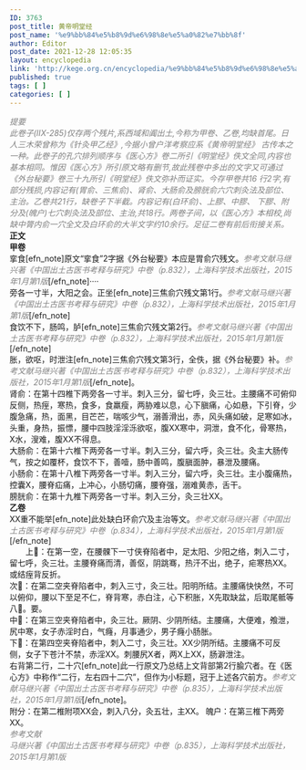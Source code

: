 ```yaml
---
ID: 3763
post_title: 黄帝明堂经
post_name: '%e9%bb%84%e5%b8%9d%e6%98%8e%e5%a0%82%e7%bb%8f'
author: Editor
post_date: 2021-12-28 12:05:35
layout: encyclopedia
link: 'http://kege.org.cn/encyclopedia/%e9%bb%84%e5%b8%9d%e6%98%8e%e5%a0%82%e7%bb%8f'
published: true
tags: [ ]
categories: [ ]
---
```

<div><span style="color: #808080;"><em>提要</em></span></div>
<div></div>
<div><span style="color: #808080;"><em>此卷子(IIX-285)仅存两个残片,系西域和阗出土,今称为甲卷、乙卷,均缺首尾。日人三木荣曾称为《针灸甲乙经》,今据小曾户洋考察应系《黄帝明堂经》 古传本之一种。此卷子的孔穴排列顺序与《医心方》卷二所引《明堂经》佚文全同,内容也基本相同。惟因《医心方》所引原文略有删节,故此残卷中多出的文字又可通过《外台秘要》卷三十九所引《明堂经》佚文弥补而证实。今存甲卷共16 行2字,有部分残损,内容记有(胃俞、三焦俞)、肾俞、大肠俞及膀胱俞六穴刺灸法及部位、主治。乙卷共21行，缺卷子下半截。内容记有(白环俞)、上膠、中膠、 下膠、附分及(魄户)七穴刺灸法及部位、主治,共18行。两卷子间，以《医心方》本相校,尚缺中膂内俞一穴全文及白环俞的大半文字约10余行。足征二卷有前后衔接关系。</em></span></div>
<div></div>
<div><strong>正文</strong></div>
<div></div>
<div><strong>甲卷</strong></div>
<div></div>
<div>
<div>挛食[efn_note]原文“挛食”2字据《外台秘要》本应是胃俞穴残文。<span style="color: #808080;"><em>参考文献马继兴著《中国出土古医书考释与研究》中卷（p.832），上海科学技术出版社，2015年1月第1版</em></span>[/efn_note]····</div>
<div>旁各一寸半，大阳之会。正坐[efn_note]三焦俞穴残文第1行。<span style="color: #808080;"><em>参考文献马继兴著《中国出土古医书考释与研究》中卷（p.832），上海科学技术出版社，2015年1月第1版</em></span>[/efn_note]</div>
<div>食饮不下，肠鸣，胪[efn_note]三焦俞穴残文第2行。<span style="color: #808080;"><em>参考文献马继兴著《中国出土古医书考释与研究》中卷（p.832），上海科学技术出版社，2015年1月第1版</em></span>[/efn_note]</div>
<div>胀，欲呕，时泄注[efn_note]三焦俞穴残文第3行，全佚，据《外台秘要》补。<em><span style="color: #808080;">参考文献马继兴著《中国出土古医书考释与研究》中卷（p.832），上海科学技术出版社，2015年1月第1版</span></em>[/efn_note]。</div>
</div>
<div></div>
<div>
<div>肾俞：在第十四椎下两旁各一寸半。刺入三分，留七呼，灸三壮。主腰痛不可俯仰反侧，热痓，寒热，食多，食羸瘦，两胁难以息，心下䐜痛，心如悬，下引脊，少腹急痛，热，面黑，目芒芒，喘咳少气，溺善滑出，赤，风头痛如破，足寒如冰，头重，身热，振慓，腰中四肢淫淫泺欲呕，腹XX寒中，洞泄，食不化，骨寒热，X水，溲难，腹XX不得息。</div>
</div>
<div></div>
<div>
<div>大肠俞：在第十六椎下两旁各一寸半。刺入三分，留六呼，灸三壮。灸主大肠传气，按之如覆杯，食饮不下，善噎，肠中善鸣，腹䐜面肿，暴泄及腰痛。</div>
</div>
<div></div>
<div>
<div>小肠俞：在第十八椎下两旁各一寸半。刺入三分，留六呼，灸三壮。主小腹痛热，控囊X，腰脊疝痛，上冲心，小肠切痛，腰脊强，溺难黄赤，舌干。</div>
</div>
<div></div>
<div>
<div>膀胱俞：在第十九椎下两旁各一寸半。刺入三分，灸三壮XX。</div>
</div>
<div></div>
<div><strong>乙卷</strong></div>
<div></div>
<div>XX重不能举[efn_note]此处缺白环俞穴及主治等文。<span style="color: #808080;"><em>参考文献马继兴著《中国出土古医书考释与研究》中卷（p.834），上海科学技术出版社，2015年1月第1版</em></span>[/efn_note]</div>
<div></div>
<div>
<div>　　上𢨺：在第一空，在腰髁下一寸侠脊陷者中，足太阳、少阳之络，刺入二寸，留七呼，灸三壮。主腰脊痛而清，善伛，阴跳骞，热汗不出，绝子，疟寒热XX。或结痓背反折。</div>
</div>
<div></div>
<div>
<div>次𢨺：在第二空夹脊陷者中，刺入三寸，灸三壮。阳明所结。主腰痛快快然，不可以俯仰，腰以下至足不仁，脊背寒，赤白注，心下积胀，X先取缺盆，后取尾骶等八𢨺。要。</div>
</div>
<div></div>
<div>
<div>中𢨺：在第三空夹脊陷者中，灸三壮。厥阴、少阴所结。主腰痛，大便难，飧泄，尻中寒，女子赤淫时白，气癃，月事通少，男子癃小肠胀。</div>
</div>
<div></div>
<div>
<div>下𢨺：在第四空夹脊陷者中，刺入二寸，灸三壮。XX少阴所结。主腰痛不可反侧，女子下苍汁不禁，赤淫XX。刺腰尻X者，两X上XX，肠澼泄注。</div>
</div>
<div></div>
<div>
<div>右背第二行，二十穴[efn_note]此一行原文乃总结上文背部第2行腧穴者。在《医心方》中称作“二行，左右四十二穴”，但作为小标题，冠于上述各穴前方。<span style="color: #808080;"><em>参考文献马继兴著《中国出土古医书考释与研究》中卷（p.835），上海科学技术出版社，2015年1月第1版</em></span>[/efn_note]。</div>
</div>
<div></div>
<div><span style="letter-spacing: -0.015em;">附分：在第二椎附项XX</span><span style="letter-spacing: -0.015em;">会，刺入八分，灸五壮，主XX</span><span style="letter-spacing: -0.015em;">。 魄户：在第三椎下两旁XX。</span></div>
<div></div>
<div><span style="color: #808080;"><em>参考文献</em></span></div>
<div><span style="color: #808080;"><em>马继兴著《中国出土古医书考释与研究》中卷（p.835），上海科学技术出版社，2015年1月第1版</em></span></div>